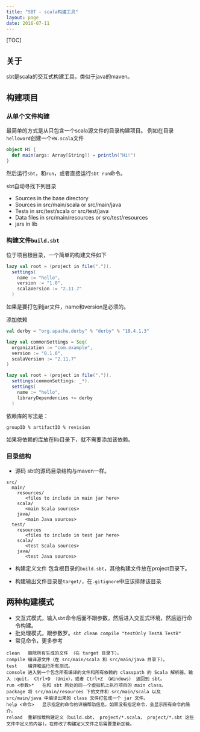 ```yaml
---
title: "SBT - scala构建工具"
layout: page
date: 2016-07-11
---
```

[TOC]


## 关于
sbt是scala的交互式构建工具，类似于java的maven。

## 构建项目
### 从单个文件构建
最简单的方式是从只包含一个scala源文件的目录构建项目。
例如在目录`helloword`创建一个`HW.scala`文件

```scala
object Hi {
  def main(args: Array[String]) = println("Hi!")
}
```

然后运行`sbt`，和`run`，或者直接运行`sbt run`命令。

sbt自动寻找下列目录

- Sources in the base directory
- Sources in src/main/scala or src/main/java
- Tests in src/test/scala or src/test/java
- Data files in src/main/resources or src/test/resources
- jars in lib

### 构建文件`build.sbt`
位于项目根目录，一个简单的构建文件如下

```scala
lazy val root = (project in file(".")).
  settings(
    name := "hello",
    version := "1.0",
    scalaVersion := "2.11.7"
  )
```
如果是要打包到jar文件，name和version是必须的。

添加依赖

```scala
val derby = "org.apache.derby" % "derby" % "10.4.1.3"

lazy val commonSettings = Seq(
  organization := "com.example",
  version := "0.1.0",
  scalaVersion := "2.11.7"
)

lazy val root = (project in file(".")).
  settings(commonSettings: _*).
  settings(
    name := "hello",
    libraryDependencies += derby
  )
```
依赖库的写法是：
```
groupID % artifactID % revision
```
如果将依赖的库放在lib目录下，就不需要添加该依赖。
### 目录结构


- 源码
sbt的源码目录结构与maven一样。

```
src/
  main/
    resources/
       <files to include in main jar here>
    scala/
       <main Scala sources>
    java/
       <main Java sources>
  test/
    resources
       <files to include in test jar here>
    scala/
       <test Scala sources>
    java/
       <test Java sources>
```

- 构建定义文件
包含根目录的`build.sbt`，其他构建文件放在project目录下。

- 构建输出文件目录是`target/`，在`.gitignore`中应该排除该目录

## 两种构建模式
- 交互式模式，输入`sbt`命令后面不跟参数，然后进入交互式环境，然后运行命令构建。
- 批处理模式，跟参数罗。`sbt clean compile "testOnly TestA TestB"`
- 常见命令，更多参考

```
clean	删除所有生成的文件 （在 target 目录下）。
compile	编译源文件（在 src/main/scala 和 src/main/java 目录下）。
test	编译和运行所有测试。
console	进入到一个包含所有编译的文件和所有依赖的 classpath 的 Scala 解析器。输入 :quit， Ctrl+D （Unix），或者 Ctrl+Z （Windows） 返回到 sbt。
run <参数>*	在和 sbt 所处的同一个虚拟机上执行项目的 main class。
package	将 src/main/resources 下的文件和 src/main/scala 以及 src/main/java 中编译出来的 class 文件打包成一个 jar 文件。
help <命令>	显示指定的命令的详细帮助信息。如果没有指定命令，会显示所有命令的简介。
reload	重新加载构建定义（build.sbt， project/*.scala， project/*.sbt 这些文件中定义的内容)。在修改了构建定义文件之后需要重新加载。
```
